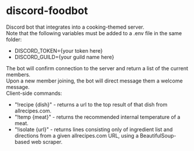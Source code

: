 # discord-foodbot
Discord bot that integrates into a cooking-themed server.  
Note that the following variables must be added to a .env file in the same folder:  
+ DISCORD_TOKEN={your token here}  
+ DISCORD_GUILD={your guild name here}  
<!-- end of the list -->  
The bot will confirm connection to the server and return a list of the current members.  
Upon a new member joining, the bot will direct message them a welcome message.  
Client-side commands:  
+ "!recipe {dish}" - returns a url to the top result of that dish from allrecipes.com.  
+ "!temp {meat}" - returns the recommended internal temperature of a meat.  
+ "!isolate {url}" - returns lines consisting only of ingredient list and directions from a given allrecipes.com URL, using a BeautifulSoup-based web scraper.  
<!-- end of the list -->  
